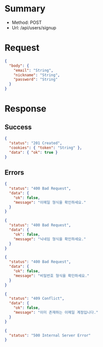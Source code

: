 # Summary

- Method: POST
- Url: /api/users/signup

# Request

```json
{
  "body": {
    "email": "String",
    "nickname": "String",
    "password": "String"
  }
}
```

# Response

## Success

```json
{
  "status": "201 Created",
  "cookies": { "token": "String" },
  "data": { "ok": true }
}
```

## Errors

```json
{
  "status": "400 Bad Request",
  "data": {
    "ok": false,
    "message": "이메일 형식을 확인하세요."
  }
}
```

```json
{
  "status": "400 Bad Request",
  "data": {
    "ok": false,
    "message": "닉네임 형식을 확인하세요."
  }
}
```

```json
{
  "status": "400 Bad Request",
  "data": {
    "ok": false,
    "message": "비밀번호 형식을 확인하세요."
  }
}
```

```json
{
  "status": "409 Conflict",
  "data": {
    "ok": false,
    "message": "이미 존재하는 이메일 계정입니다."
  }
}
```

```json
{
  "status": "500 Internal Server Error"
}
```
